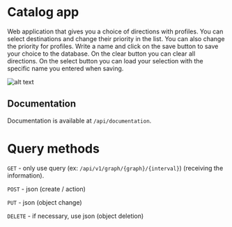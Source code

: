 # Catalog app

Web application that gives you a choice of directions with profiles. You can select destinations and change their priority in the list. You can also change the priority for profiles. Write a name and click on the save button to save your choice to the database. On the clear button you can clear all directions. On the select button you can load your selection with the specific name you entered when saving.

![alt text](https://github.com/ewilliam8/nodejs-catalog/blob/master/1.png?raw=true)

## Documentation

Documentation is available at `/api/documentation`. 

# Query methods

`GET` - only use query (ex: `/api/v1/graph/{graph}/{interval}`) (receiving the information).

`POST` - json (create / action)

`PUT` - json (object change)

`DELETE` - if necessary, use json (object deletion)


